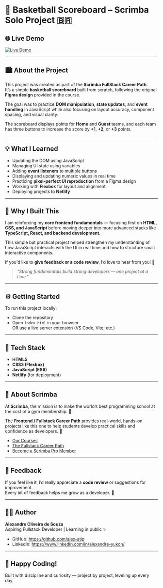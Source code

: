 # 🏀 Basketball Scoreboard – Scrimba Solo Project 🇧🇷

## 🌐 Live Demo

[![Live Demo](https://img.shields.io/badge/Live%20Demo-Netlify-blue?style=for-the-badge)](https://basketball-scoreboard-pure.netlify.app)

---

## 🏙️ About the Project

This project was created as part of the **Scrimba FullStack Career Path**.  
It’s a simple **basketball scoreboard** built from scratch, following the original **Figma design** provided in the course.

The goal was to practice **DOM manipulation**, **state updates**, and **event handling** in JavaScript while also focusing on layout accuracy, component spacing, and visual clarity.

The scoreboard displays points for **Home** and **Guest** teams, and each team has three buttons to increase the score by **+1**, **+2**, or **+3** points.

---

## 💡 What I Learned

* Updating the DOM using JavaScript
* Managing UI state using variables
* Adding **event listeners** to multiple buttons
* Displaying and updating numeric values in real time
* Practicing **pixel-perfect UI reproduction** from a Figma design
* Working with **Flexbox** for layout and alignment
* Deploying projects to **Netlify**

---

## 🧠 Why I Built This

I am reinforcing my **core frontend fundamentals** — focusing first on **HTML, CSS, and JavaScript** before moving deeper into more advanced stacks like **TypeScript, React, and backend development**.

This simple but practical project helped strengthen my understanding of how JavaScript interacts with the UI in real time and how to structure small interactive components.

If you'd like to **give feedback or a code review**, I’d love to hear from you! 🙌

> *\"Strong fundamentals build strong developers — one project at a time.\"*

---

## ⚙️ Getting Started

To run this project locally:

- Clone the repository  
- Open `index.html` in your browser  
OR use a live server extension (VS Code, Vite, etc.)

---

## 🧩 Tech Stack

* **HTML5**
* **CSS3 (Flexbox)**
* **JavaScript (ES6)**
* **Netlify** (for deployment)

---

## 🏫 About Scrimba

At **Scrimba**, the mission is to make the world’s best programming school at the cost of a gym membership. 💜

The **Frontend / Fullstack Career Path** provides real-world, hands-on projects like this one to help students develop practical skills and confidence as developers. 🚀

* [Our Courses](https://scrimba.com/courses)
* [The Fullstack Career Path](https://scrimba.com/fullstack-path-c0fullstack)
* [Become a Scrimba Pro Member](https://scrimba.com/pricing)

---

## 💬 Feedback

If you feel like it, I’d really appreciate a **code review** or suggestions for improvement.  
Every bit of feedback helps me grow as a developer. 🌱

---

## 🧑‍💻 Author

**Alexandre Oliveira de Souza**  
Aspiring Fullstack Developer | Learning in public ✨

* GitHub: https://github.com/alex-atip  
* LinkedIn: https://www.linkedin.com/in/alexandre-yukon/

---

## 💜 Happy Coding!

Built with discipline and curiosity — project by project, leveling up every day.
